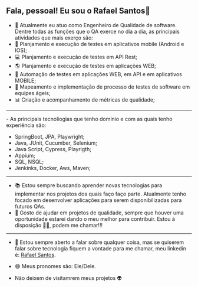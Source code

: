 ## Fala, pessoal! Eu sou o Rafael Santos👋

- 🔭 Atualmente eu atuo como Engenheiro de Qualidade de software. Dentre todas as funções que o QA exerce no dia a dia, as principais atividades que mais exerço são:
- 📱 Planjamento e execução de testes em aplicativos mobile (Android e IOS);
- 💻 Planjamento e execução de testes em API Rest;
- 🌎 Planjamento e execução de testes em aplicações WEB;
- 🤖 Automação de testes em aplicações WEB, em API e em aplicativos MOBILE;
- 📑 Mapeamento e implementação de processo de testes de software em equipes ágeis;
- 📊 Criação e acompanhamento de métricas de qualidade;
<hr/>
- As principais tecnoliogias que tenho domínio e com as quais tenho experiência são:

- SpringBoot, JPA, Playwright;
- Java, JUnit, Cucumber, Selenium;
- Java Script, Cypress, Playrigth;
- Appium;
- SQL, NSQL;
- Jenkinks, Docker, Aws, Maven;

  
<hr/>

- 📚 Estou sempre buscando aprender novas tecnologias para implementar nos projetos dos quais faço faço parte. Atualmente tenho focado em desenvolver aplicações para serem disponibilizadas para futuros QAs.
- 👾 Gosto de ajudar em projetos de qualidade, sempre que houver uma oportunidade estarei dando o meu melhor para contribuir. Estou à disposição 🧔‍♂️, podem me chamar!!! 
 <hr/>
 
- 💬 Estou sempre aberto a falar sobre qualquer coisa, mas se quiserem falar sobre tecnologia fiquem a vontade para me chamar, meu linkedin é: <a href="https://www.linkedin.com/in/rafael-santos-47a000298/"> Rafael Santos</a>.

- 😄 Meus pronomes são: Ele/Dele.
  
- Não deixem de visitamrem meus projetos 👽
